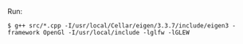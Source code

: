Run:

    $ g++ src/*.cpp -I/usr/local/Cellar/eigen/3.3.7/include/eigen3 -framework OpenGl -I/usr/local/include -lglfw -lGLEW
